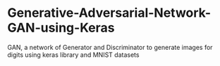 # Generative-Adversarial-Network-GAN-using-Keras

 GAN, a network of Generator and Discriminator to generate images for digits using keras library and MNIST datasets

